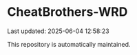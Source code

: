 # CheatBrothers-WRD

Last updated: 2025-06-04 12:58:23

This repository is automatically maintained.
